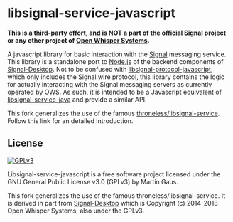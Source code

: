 # libsignal-service-javascript
**This is a third-party effort, and is NOT a part of the official [Signal](https://signal.org) project or any other project of [Open Whisper Systems](https://whispersystems.org).**

A javascript library for basic interaction with the [Signal](https://signal.org) messaging service. This library is a standalone port to [Node.js](https://nodejs.org) of the backend components of [Signal-Desktop](https://github.com/WhisperSystems/Signal-Desktop). Not to be confused with [libsignal-protocol-javascript](https://github.com/signalapp/libsignal-protocol-javascript), which only includes the Signal wire protocol, this library contains the logic for actually interacting with the Signal messaging servers as currently operated by OWS. As such, it is intended to be a Javascript equivalent of [libsignal-service-java](https://github.com/signalapp/libsignal-service-java) and provide a similar API.

This fork generalizes the use of the famous [throneless/libsignal-service](https://github.com/throneless-tech/libsignal-service-javascript). Follow this link for an detailed introduction.

## License
[<img src="https://www.gnu.org/graphics/gplv3-127x51.png" alt="GPLv3" >](http://www.gnu.org/licenses/gpl-3.0.html)

Libsignal-service-javascript is a free software project licensed under the GNU General Public License v3.0 (GPLv3) by Martin Gaus.

This fork generalizes the use of the famous throneless/libsignal-service.
It is derived in part from [Signal-Desktop](https://github.com/WhisperSystems/Signal-Desktop) which is Copyright (c) 2014-2018 Open Whisper Systems, also under the GPLv3.
